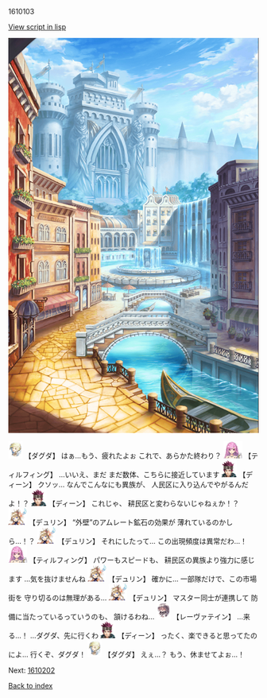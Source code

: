 1610103

[View script in lisp](../scripts/1610103.txt)

![006_town.png](../images/backgrounds/006_town.png)

<img src="../images/units/200641.png" alt="200641.png" height="34"/>
【ダグダ】
はぁ…もう、疲れたよぉ
これで、あらかた終わり？

<img src="../images/units/24.png" alt="24.png" height="34"/>
【ティルフィング】
…いいえ、まだ
まだ数体、こちらに接近しています

<img src="../images/units/6.png" alt="6.png" height="34"/>
【ディーン】
クソッ…
なんでこんなにも異族が、
人民区に入り込んでやがるんだよ！？

<img src="../images/units/6.png" alt="6.png" height="34"/>
【ディーン】
これじゃ、
耕民区と変わらないじゃねぇか！？

<img src="../images/units/0.png" alt="0.png" height="34"/>
【デュリン】
“外壁”のアムレート鉱石の効果が
薄れているのかしら…！？

<img src="../images/units/0.png" alt="0.png" height="34"/>
【デュリン】
それにしたって…
この出現頻度は異常だわ…！

<img src="../images/units/24.png" alt="24.png" height="34"/>
【ティルフィング】
パワーもスピードも、
耕民区の異族より強力に感じます
…気を抜けませんね

<img src="../images/units/0.png" alt="0.png" height="34"/>
【デュリン】
確かに…
一部隊だけで、この市場街を
守り切るのは無理がある…

<img src="../images/units/0.png" alt="0.png" height="34"/>
【デュリン】
マスター同士が連携して
防備に当たっているっていうのも、
頷けるわね…

<img src="../images/units/100221.png" alt="100221.png" height="34"/>
【レーヴァテイン】
…来る…！
…ダグダ、先に行くわ

<img src="../images/units/6.png" alt="6.png" height="34"/>
【ディーン】
ったく、楽できると思ってたのによ…
行くぞ、ダグダ！

<img src="../images/units/200641.png" alt="200641.png" height="34"/>
【ダグダ】
えぇ…？
もう、休ませてよぉ…！

Next: [1610202](1610202.md)

[Back to index](index.md)
